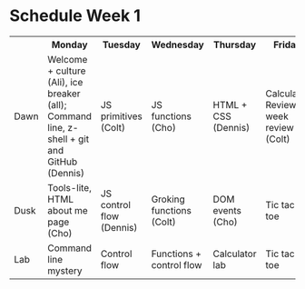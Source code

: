 # Schedule Week 1

<table>
  <tr>
    <th></th>
    <th>Monday</th>
    <th>Tuesday</th>
    <th>Wednesday</th>
    <th>Thursday</th>
    <th>Friday</th>
  </tr>
  <tr>
    <td>Dawn</td>
    <td>Welcome + culture (Ali), ice breaker (all); Command line, z-shell + git and GitHub (Dennis)</td>
    <td>JS primitives (Colt)</td>
    <td>JS functions (Cho)</td>
    <td>HTML + CSS (Dennis)</td>
    <td>Calculator Review, week review (Colt)</td>
  </tr>
  <tr>
    <td>Dusk</td>
    <td>Tools-lite, HTML about me page (Cho)</td>
    <td>JS control flow (Dennis)</td>
    <td>Groking functions (Colt)</td>
    <td>DOM events (Cho)</td>
    <td>Tic tac toe</td>
  </tr>
  <tr>
    <td>Lab</td>
    <td>Command line mystery</td>
    <td>Control flow</td>
    <td>Functions + control flow</td>
    <td>Calculator lab</td>
    <td>Tic tac toe</td>
  </tr>
</table>
